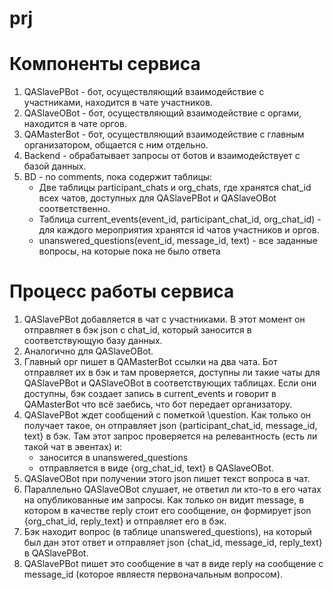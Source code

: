 # prj

# Компоненты сервиса

1. QASlavePBot - бот, осуществляющий взаимодействие с участниками, находится в чате участников.
2. QASlaveOBot - бот, осуществляющий взаимодействие с оргами, находится в чате оргов.
3. QAMasterBot - бот, осуществляющий взаимодействие с главным организатором, общается с ним отдельно.
4. Backend - обрабатывает запросы от ботов и взаимодействует с базой данных.
5. BD - no comments, пока содержит таблицы:
   * Две таблицы participant_chats и org_chats, где хранятся chat_id всех чатов, доступных для QASlavePBot и QASlaveOBot соответственно.
   * Таблица current_events(event_id, participant_chat_id, org_chat_id) - для каждого мероприятия хранятся id чатов участников и оргов.
   * unanswered_questions(event_id, message_id, text) - все заданные вопросы, на которые пока не было ответа
   
# Процесс работы сервиса

1. QASlavePBot добавляется в чат с участниками. В этот момент он отправляет в бэк json с chat_id, который заносится в соответствующую базу данных.
2. Аналогично для QASlaveOBot.
3. Главный орг пишет в QAMasterBot ссылки на два чата. Бот отправляет их в бэк и там проверяется, доступны ли такие чаты для QASlavePBot и QASlaveOBot в соответствующих таблицах.
Если они доступны, бэк создает запись в current_events и говорит в QAMasterBot что всё заебись, что бот передает организатору.
4. QASlavePBot ждет сообщений с пометкой \question. Как только он получает такое, он отправляет json {participant_chat_id, message_id, text} в бэк. Там этот запрос проверяется 
на релевантность (есть ли такой чат в эвентах) и:
   * заносится в unanswered_questions
   * отправляется в виде {org_chat_id, text} в QASlaveOBot.
5. QASlaveOBot при получении этого json пишет текст вопроса в чат.
6. Параллельно QASlaveOBot слушает, не ответил ли кто-то в его чатах на опубликованные им запросы. Как только он видит message, в котором в качестве reply стоит его сообщение,
он формирует json {org_chat_id, reply_text} и отправляет его в бэк.
7. Бэк находит вопрос (в таблице unanswered_questions), на который был дан этот ответ и отправляет json {chat_id, message_id, reply_text} в QASlavePBot.
8. QASlavePBot пишет это сообщение в чат в виде reply на сообщение с message_id (которое являестя первоначальным вопросом).
